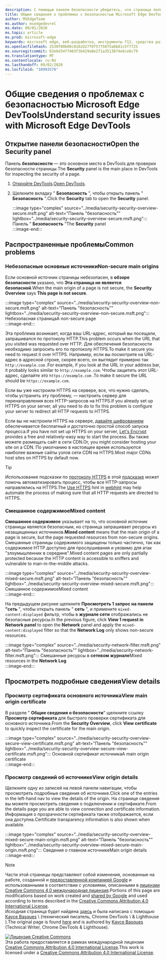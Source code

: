 ```yaml
---
description: С помощью панели безопасности убедитесь, что страница полностью защищена HTTPS.
title: Общие сведения о проблемах с безопасностью Microsoft Edge DevTools
author: MSEdgeTeam
ms.author: msedgedevrel
ms.date: 09/01/2020
ms.topic: article
ms.prod: microsoft-edge
keywords: microsoft edge, веб-разработка, инструменты f12, средства разработчика
ms.openlocfilehash: 2538f80b08c8162d27f075775075a8b81c5f7725
ms.sourcegitcommit: 63e6d34ff483f3b419a0e271a3513874e6ce6c79
ms.translationtype: MT
ms.contentlocale: ru-RU
ms.lasthandoff: 09/02/2020
ms.locfileid: "10993578"
---
```

<!-- Copyright Kayce Basques 

   Licensed under the Apache License, Version 2.0 (the "License");
   you may not use this file except in compliance with the License.
   You may obtain a copy of the License at

       https://www.apache.org/licenses/LICENSE-2.0

   Unless required by applicable law or agreed to in writing, software
   distributed under the License is distributed on an "AS IS" BASIS,
   WITHOUT WARRANTIES OR CONDITIONS OF ANY KIND, either express or implied.
   See the License for the specific language governing permissions and
   limitations under the License.  -->  





# <span data-ttu-id="3e420-104">Общие сведения о проблемах с безопасностью Microsoft Edge DevTools</span><span class="sxs-lookup"><span data-stu-id="3e420-104">Understand security issues with Microsoft Edge DevTools</span></span>   

  

<!--Use the **Security** Panel in [Microsoft Edge DevTools][MicrosoftEdgeDevTools] to make sure HTTPS is properly implemented on a page.  See **Why HTTPS Matters** to learn why every website should be protected with HTTPS, even sites that do not handle sensitive user data.  -->  

<!--todo: add section when why-https is available -->  

## <span data-ttu-id="3e420-105">Открытие панели безопасности</span><span class="sxs-lookup"><span data-stu-id="3e420-105">Open the Security panel</span></span>   

<span data-ttu-id="3e420-106">Панель **безопасности** — это основное место в DevTools для проверки безопасности страницы.</span><span class="sxs-lookup"><span data-stu-id="3e420-106">The **Security** panel is the main place in DevTools for inspecting the security of a page.</span></span>  

1.  <span data-ttu-id="3e420-107">[Откройте DevTools][DevToolsOpen].</span><span class="sxs-lookup"><span data-stu-id="3e420-107">[Open DevTools][DevToolsOpen].</span></span>  
1.  <span data-ttu-id="3e420-108">Щелкните вкладку " **Безопасность** ", чтобы открыть панель " **Безопасность** ".</span><span class="sxs-lookup"><span data-stu-id="3e420-108">Click the **Security** tab to open the **Security** panel.</span></span>  
    
    :::image type="complex" source="../media/security-security-overview-secure.msft.png" alt-text="Панель &quot;безопасность&quot;" lightbox="../media/security-security-overview-secure.msft.png":::
       <span data-ttu-id="3e420-110">Панель " **Безопасность** "</span><span class="sxs-lookup"><span data-stu-id="3e420-110">The **Security** panel</span></span>  
    :::image-end:::  
    
## <span data-ttu-id="3e420-111">Распространенные проблемы</span><span class="sxs-lookup"><span data-stu-id="3e420-111">Common problems</span></span>   

### <span data-ttu-id="3e420-112">Небезопасные основные источники</span><span class="sxs-lookup"><span data-stu-id="3e420-112">Non-secure main origins</span></span>   

<span data-ttu-id="3e420-113">Если основной источник страницы небезопасен, в **обзоре безопасности** указано, что **Эта страница не является безопасной**.</span><span class="sxs-lookup"><span data-stu-id="3e420-113">When the main origin of a page is not secure, the **Security Overview** says **This page is not secure**.</span></span>  

:::image type="complex" source="../media/security-security-overview-non-secure.msft.png" alt-text="Панель &quot;безопасность&quot;" lightbox="../media/security-security-overview-non-secure.msft.png":::
   <span data-ttu-id="3e420-115">Небезопасная страница</span><span class="sxs-lookup"><span data-stu-id="3e420-115">A non-secure page</span></span>  
:::image-end:::  

<span data-ttu-id="3e420-116">Эта проблема возникает, когда ваш URL-адрес, который вы посещали, запрашивался по протоколу HTTP.</span><span class="sxs-lookup"><span data-stu-id="3e420-116">This problem occurs when the URL that you visited was requested over HTTP.</span></span>  <span data-ttu-id="3e420-117">Для обеспечения безопасности необходимо запросить его по протоколу HTTPS.</span><span class="sxs-lookup"><span data-stu-id="3e420-117">To make it secure you need to request it over HTTPS.</span></span>  <span data-ttu-id="3e420-118">Например, если вы посмотрите на URL-адрес в адресной строке, скорее всего, он выглядит примерно так `http://example.com` .</span><span class="sxs-lookup"><span data-stu-id="3e420-118">For example, if you look at the URL in your address bar, it probably looks similar to `http://example.com`.</span></span>  <span data-ttu-id="3e420-119">Чтобы защитить этот URL-адрес, сделайте это `https://example.com` .</span><span class="sxs-lookup"><span data-stu-id="3e420-119">To make it secure the URL should be `https://example.com`.</span></span>  

<span data-ttu-id="3e420-120">Если вы уже настроили HTTPS на сервере, все, что нужно сделать, чтобы устранить эту проблему, — настроить сервер для перенаправления всех HTTP-запросов на HTTPS.</span><span class="sxs-lookup"><span data-stu-id="3e420-120">If you already set up HTTPS on your server, all you need to do to fix this problem is configure your server to redirect all HTTP requests to HTTPS.</span></span>  

<span data-ttu-id="3e420-121">Если вы не настроили HTTPS на сервере, [давайте шифрованием][LetsEncrypt] обеспечивается бесплатный и достаточно простой способ запуска процесса.</span><span class="sxs-lookup"><span data-stu-id="3e420-121">If you have not set up HTTPS on your server, [Let's Encrypt][LetsEncrypt] provides a free and relatively-easy way to start the process.</span></span>  <span data-ttu-id="3e420-122">Вы также можете размещать сайт в сети CDN.</span><span class="sxs-lookup"><span data-stu-id="3e420-122">Or, you might consider hosting your site on a CDN.</span></span>  <span data-ttu-id="3e420-123">По умолчанию в настоящее время используются наиболее важные сайты узлов сети CDN на HTTPS.</span><span class="sxs-lookup"><span data-stu-id="3e420-123">Most major CDNs host sites on HTTPS by default now.</span></span>  

> [!TIP]
> <span data-ttu-id="3e420-124">Использование подсказки по [протоколу HTTPS][WebhintUseHttps] в этой [подсказке][Webhint] может помочь автоматизировать процесс, чтобы все HTTP-запросы направлялись на HTTPS.</span><span class="sxs-lookup"><span data-stu-id="3e420-124">The [Use HTTPS][WebhintUseHttps] hint in [webhint][Webhint] may help automate the process of making sure that all HTTP requests are directed to HTTPS.</span></span>  

### <span data-ttu-id="3e420-125">Смешанное содержимое</span><span class="sxs-lookup"><span data-stu-id="3e420-125">Mixed content</span></span>   

<span data-ttu-id="3e420-126">**Смешанное содержимое** указывает на то, что основной источник страницы является безопасным, но страница запрашивает ресурсы из незащищенных источников.</span><span class="sxs-lookup"><span data-stu-id="3e420-126">**Mixed content** means that the main origin of a page is secure, but the page requested resources from non-secure origins.</span></span>  <span data-ttu-id="3e420-127">Смешанные страницы содержимого защищены только частично, так как содержимое HTTP доступно для прослушивания и уязвимо для атак "злоумышленник в середине".</span><span class="sxs-lookup"><span data-stu-id="3e420-127">Mixed content pages are only partially protected because the HTTP content is accessible to sniffers and vulnerable to man-in-the-middle attacks.</span></span>  

:::image type="complex" source="../media/security-security-overview-mixed-secure.msft.png" alt-text="Панель &quot;безопасность&quot;" lightbox="../media/security-security-overview-mixed-secure.msft.png":::
   <span data-ttu-id="3e420-129">Смешанное содержимое</span><span class="sxs-lookup"><span data-stu-id="3e420-129">Mixed content</span></span>  
:::image-end:::  

<span data-ttu-id="3e420-130">На предыдущем рисунке щелкните **Просмотреть 1 запрос на панели "сеть** ", чтобы открыть панель " **сеть** ", и примените `mixed-content:displayed` фильтр, чтобы в **журнале сети** отображались не безопасные ресурсы.</span><span class="sxs-lookup"><span data-stu-id="3e420-130">In the previous figure, click **View 1 request in Network panel** to open the **Network** panel and apply the `mixed-content:displayed` filter so that the **Network Log** only shows non-secure resources.</span></span>  

:::image type="complex" source="../media/security-network-filter.msft.png" alt-text="Панель &quot;безопасность&quot;" lightbox="../media/security-network-filter.msft.png":::
   <span data-ttu-id="3e420-132">Смешанные ресурсы в **сетевом журнале**</span><span class="sxs-lookup"><span data-stu-id="3e420-132">Mixed resources in the **Network Log**</span></span>  
:::image-end:::  

## <span data-ttu-id="3e420-133">Просмотреть подробные сведения</span><span class="sxs-lookup"><span data-stu-id="3e420-133">View details</span></span>   

### <span data-ttu-id="3e420-134">Просмотр сертификата основного источника</span><span class="sxs-lookup"><span data-stu-id="3e420-134">View main origin certificate</span></span>   

<span data-ttu-id="3e420-135">В разделе " **Общие сведения о безопасности**" щелкните ссылку **Просмотр сертификата** для быстрого проверки сертификата для основного источника.</span><span class="sxs-lookup"><span data-stu-id="3e420-135">From the **Security Overview**, click **View certificate** to quickly inspect the certificate for the main origin.</span></span>  

:::image type="complex" source="../media/security-security-overview-secure-view-certificate.msft.png" alt-text="Панель &quot;безопасность&quot;" lightbox="../media/security-security-overview-secure-view-certificate.msft.png":::
   <span data-ttu-id="3e420-137">Основной сертификат источника</span><span class="sxs-lookup"><span data-stu-id="3e420-137">A main origin certificate</span></span>  
:::image-end:::  

### <span data-ttu-id="3e420-138">Просмотр сведений об источнике</span><span class="sxs-lookup"><span data-stu-id="3e420-138">View origin details</span></span>   

<span data-ttu-id="3e420-139">Щелкните одну из записей на левой панели навигации, чтобы просмотреть подробные сведения об источнике.</span><span class="sxs-lookup"><span data-stu-id="3e420-139">Click one of the entries in the left-hand nav to view the details of the origin.</span></span>  <span data-ttu-id="3e420-140">На странице сведения вы можете просмотреть сведения о подключении и сертификате.</span><span class="sxs-lookup"><span data-stu-id="3e420-140">From the details page you are able to view connection and certificate information.</span></span>  <span data-ttu-id="3e420-141">Информация о прозрачности сертификата также отображается, если она доступна.</span><span class="sxs-lookup"><span data-stu-id="3e420-141">Certificate transparency information is also shown when available.</span></span>  

:::image type="complex" source="../media/security-security-overview-mixed-secure-main-origin.msft.png" alt-text="Панель &quot;безопасность&quot;" lightbox="../media/security-security-overview-mixed-secure-main-origin.msft.png":::
   <span data-ttu-id="3e420-143">Сведения о главном источнике</span><span class="sxs-lookup"><span data-stu-id="3e420-143">Main origin details</span></span>  
:::image-end:::  

<!--  
 


-->  

<!-- links -->  

[MicrosoftEdgeDevTools]: ../../devtools-guide-chromium.md "Инструменты разработчика Microsoft EDGE (Chromium) | Документы Microsoft"  
[DevToolsOpen]: ../open.md "Открыть Microsoft Edge DevTools | Документы Microsoft"  


[LetsEncrypt]: https://letsencrypt.org "Шифрование-бесплатные сертификаты SSL/TLS"  

[Webhint]: https://webhint.io "Подсказка"  
[WebhintUseHttps]: https://webhint.io/docs/user-guide/hints/hint-https-only "Использование HTTPS | Документация по подсказкам"  

<!--[mixed]: /web/fundamentals/security/prevent-mixed-content/what-is-mixed-content ""  -->

> [!NOTE]
> <span data-ttu-id="3e420-149">Части этой страницы представляют собой изменения, основанные на работе, созданной и [предоставленной компанией Google][GoogleSitePolicies] и использованными в соответствии с условиями, описанными в [лицензии Creative Commons 4,0 международная лицензия][CCA4IL].</span><span class="sxs-lookup"><span data-stu-id="3e420-149">Portions of this page are modifications based on work created and [shared by Google][GoogleSitePolicies] and used according to terms described in the [Creative Commons Attribution 4.0 International License][CCA4IL].</span></span>  
> <span data-ttu-id="3e420-150">Исходная страница будет найдена [здесь](https://developers.google.com/web/tools/chrome-devtools/security/index) и была написана с помощью [Kayce Basques][KayceBasques] \ (технический писатель, Chrome DevTools \ & Lighthouse \).</span><span class="sxs-lookup"><span data-stu-id="3e420-150">The original page is found [here](https://developers.google.com/web/tools/chrome-devtools/security/index) and is authored by [Kayce Basques][KayceBasques] \(Technical Writer, Chrome DevTools \& Lighthouse\).</span></span>  

[![Лицензия Creative Commons][CCby4Image]][CCA4IL]  
<span data-ttu-id="3e420-152">Эта работа предоставляется в рамках международной лицензии [Creative Commons Attribution 4.0 International License][CCA4IL].</span><span class="sxs-lookup"><span data-stu-id="3e420-152">This work is licensed under a [Creative Commons Attribution 4.0 International License][CCA4IL].</span></span>  

[CCA4IL]: https://creativecommons.org/licenses/by/4.0  
[CCby4Image]: https://i.creativecommons.org/l/by/4.0/88x31.png  
[GoogleSitePolicies]: https://developers.google.com/terms/site-policies  
[KayceBasques]: https://developers.google.com/web/resources/contributors/kaycebasques  
